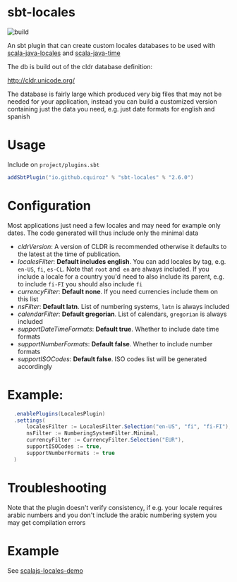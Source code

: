 # sbt-locales

![build](https://github.com/cquiroz/sbt-locales/workflows/build/badge.svg)

An sbt plugin that can create custom locales databases to be used with [scala-java-locales](https://github.com/cquiroz/scala-java-locales)
and [scala-java-time](https://github.com/cquiroz/scala-java-time)

The db is build out of the cldr database definition:

http://cldr.unicode.org/

The database is fairly large which produced very big files that may not be needed for your application,
instead you can build a customized version containing just the data you need, e.g. just date formats
for english and spanish

# Usage

Include on `project/plugins.sbt`

```scala
addSbtPlugin("io.github.cquiroz" % "sbt-locales" % "2.6.0")
```

# Configuration
Most applications just need a few locales and may need for example only dates.
The code generated will thus include only the minimal data

* *cldrVersion*: A version of CLDR is recommended otherwise it defaults to the latest at the time of publication.
* *localesFilter*: **Default includes english**. You can add locales by tag, e.g.
 `en-US`, `fi`, `es-CL`. Note that `root` and` en` are always included. If you include a
 locale for a country you'd need to also include its parent, e.g. to include `fi-FI` you
 should also include `fi`
* *currencyFilter*: **Default none**. If you need currencies include them on this list
* *nsFilter*: **Default latn**. List of numbering systems, `latn` is always included
* *calendarFilter*: **Default gregorian**. List of calendars, `gregorian` is always included
* *supportDateTimeFormats*: **Default true**. Whether to include date time formats
* *supportNumberFormats*: **Default false**. Whether to include number formats
* *supportISOCodes*: **Default false**. ISO codes list will be generated accordingly

# Example:

```scala
  .enablePlugins(LocalesPlugin)
  .settings(
      localesFilter := LocalesFilter.Selection("en-US", "fi", "fi-FI"),
      nsFilter := NumberingSystemFilter.Minimal,
      currencyFilter := CurrencyFilter.Selection("EUR"),
      supportISOCodes := true,
      supportNumberFormats := true
  )
```

# Troubleshooting

Note that the plugin doesn't verify consistency, if e.g. your locale requires arabic
numbers and you don't include the arabic numbering system you may get compilation
errors

# Example

See [scalajs-locales-demo](https://github.com/cquiroz/scalajs-locales-demo)
